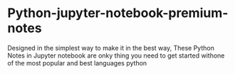 # Python-jupyter-notebook-premium-notes
Designed in the simplest way to make it in the best way, These Python Notes in Jupyter notebook are onky thing you need to get started withone of the most popular and best languages python
